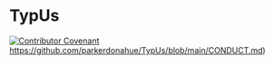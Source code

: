 # TypUs

[![Contributor Covenant](https://img.shields.io/badge/Contributor%20Covenant-2.1-4baaaa.svg)](https://github.com/parkerdonahue/TypUs/blob/main/CONDUCT.md)https://github.com/parkerdonahue/TypUs/blob/main/CONDUCT.md) 
